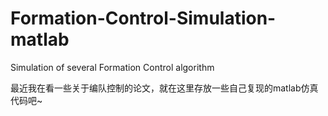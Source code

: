 # Formation-Control-Simulation-matlab
Simulation of several Formation Control algorithm

最近我在看一些关于编队控制的论文，就在这里存放一些自己复现的matlab仿真代码吧~

